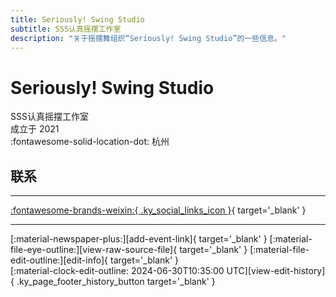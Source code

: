 ```yaml
---
title: Seriously! Swing Studio
subtitle: SSS认真摇摆工作室
description: "关于摇摆舞组织“Seriously! Swing Studio”的一些信息。"
---
```


# Seriously! Swing Studio

SSS认真摇摆工作室  
成立于 2021  
:fontawesome-solid-location-dot: 杭州  


## 联系


---

 [:fontawesome-brands-weixin:{ .ky_social_links_icon }](# "SSS认真摇摆工作室"){ target='_blank' }

---

<div class="ky_page_footer" markdown>
<div class="ky_page_footer_trailing" markdown="span">
[:material-newspaper-plus:][add-event-link]{ target='_blank' }
[:material-file-eye-outline:][view-raw-source-file]{ target='_blank' }
[:material-file-edit-outline:][edit-info]{ target='_blank' }
</div>
<div class="ky_page_footer_leading" markdown="span">
[:material-clock-edit-outline: 2024-06-30T10:35:00 UTC][view-edit-history]{ .ky_page_footer_history_button target='_blank' }
</div>
</div>

[add-event-link]: https://github.com/swingdance/events/issues/new?assignees=&labels=add+event&projects=&template=02-add_entity.yml&title=%5Bzh_CN%5D%20%3CName%3E&region=zh_CN&province=Zhejiang&city=Hangzhou&org_id=seriously-swing-studio "添加活动"
[view-raw-source-file]: https://github.com/swingdance/orgs/blob/main/zh_CN/seriously-swing-studio.json "查看原始源文件"
[edit-info]: https://github.com/swingdance/orgs/issues/new?assignees=&labels=update+org&projects=&template=03-update_entity.yml&title=%5Bzh_CN%5D%20Seriously%21%20Swing%20Studio&region=zh_CN&id=seriously-swing-studio&name=Seriously%21%20Swing%20Studio "编辑信息"

[view-edit-history]: https://github.com/swingdance/orgs/commits/main/zh_CN/seriously-swing-studio.json "查看编辑历史"
